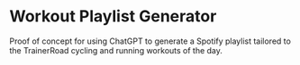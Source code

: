 # Workout Playlist Generator

Proof of concept for using ChatGPT to generate a Spotify playlist tailored to the TrainerRoad cycling and running workouts of the day.

